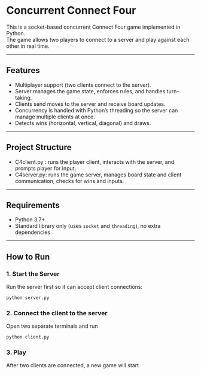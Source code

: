 # Concurrent Connect Four 

This is a socket-based concurrent Connect Four game implemented in Python.  
The game allows two players to connect to a server and play against each other in real time.

---

## Features
- Multiplayer support (two clients connect to the server).
- Server manages the game state, enforces rules, and handles turn-taking.
- Clients send moves to the server and receive board updates.
- Concurrency is handled with Python’s threading so the server can manage multiple clients at once.
- Detects wins (horizontal, vertical, diagonal) and draws.

---

## Project Structure
- C4client.py : runs the player client, interacts with the server, and prompts player for input.
- C4server.py: runs the game server, manages board state and client communication, checks for wins and inputs.

---

## Requirements
- Python 3.7+
- Standard library only (uses `socket` and `threading`), no extra dependencies

---

## How to Run

### 1. Start the Server
Run the server first so it can accept client connections:
```bash
python server.py
```
### 2. Connect the client to the server
Open two separate terminals and run 
```bash
python client.py
```

### 3. Play
After two clients are connected, a new game will start
